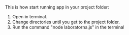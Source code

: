 This is how start running app in your project folder:

1. Open in terminal.
2. Change directories until you get to the project folder.
3. Run the command "node laboratorna.js" in the terminal

